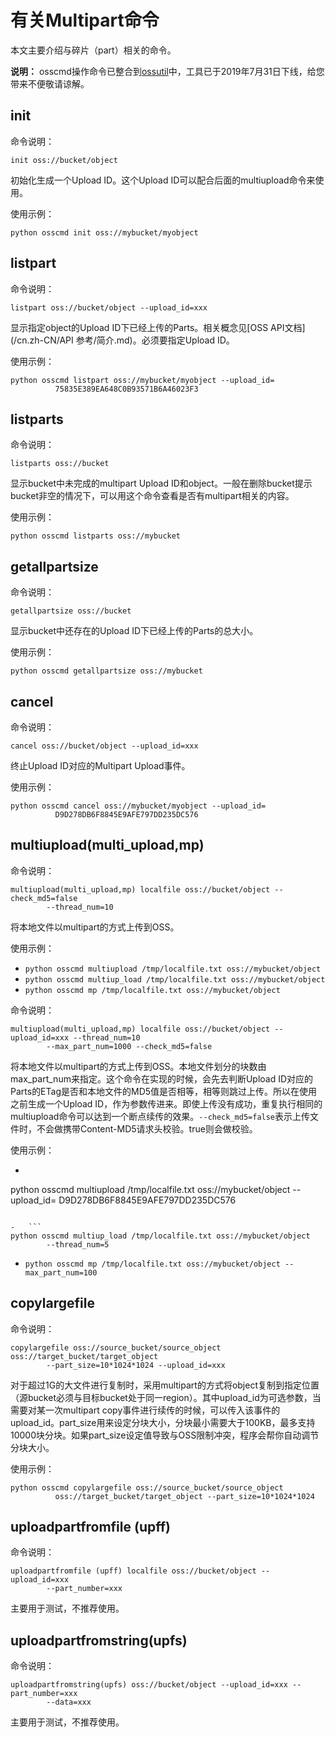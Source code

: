 # 有关Multipart命令

本文主要介绍与碎片（part）相关的命令。

**说明：** osscmd操作命令已整合到[ossutil](/cn.zh-CN/常用工具/命令行工具ossutil/概述.md)中，工具已于2019年7月31日下线，给您带来不便敬请谅解。

## init

命令说明：

`init oss://bucket/object`

初始化生成一个Upload ID。这个Upload ID可以配合后面的multiupload命令来使用。

使用示例：

`python osscmd init oss://mybucket/myobject`

## listpart

命令说明：

`listpart oss://bucket/object --upload_id=xxx`

显示指定object的Upload ID下已经上传的Parts。相关概念见[OSS API文档](/cn.zh-CN/API 参考/简介.md)。必须要指定Upload ID。

使用示例：

```
python osscmd listpart oss://mybucket/myobject --upload_id=
          75835E389EA648C0B93571B6A46023F3
```

## listparts

命令说明：

`listparts oss://bucket`

显示bucket中未完成的multipart Upload ID和object。一般在删除bucket提示bucket非空的情况下，可以用这个命令查看是否有multipart相关的内容。

使用示例：

`python osscmd listparts oss://mybucket`

## getallpartsize

命令说明：

`getallpartsize oss://bucket`

显示bucket中还存在的Upload ID下已经上传的Parts的总大小。

使用示例：

`python osscmd getallpartsize oss://mybucket`

## cancel

命令说明：

`cancel oss://bucket/object --upload_id=xxx`

终止Upload ID对应的Multipart Upload事件。

使用示例：

```
python osscmd cancel oss://mybucket/myobject --upload_id=
          D9D278DB6F8845E9AFE797DD235DC576
```

## multiupload\(multi\_upload,mp\)

命令说明：

```
multiupload(multi_upload,mp) localfile oss://bucket/object --check_md5=false
        --thread_num=10
```

将本地文件以multipart的方式上传到OSS。

使用示例：

-   `python osscmd multiupload /tmp/localfile.txt oss://mybucket/object`
-   `python osscmd multiup_load /tmp/localfile.txt oss://mybucket/object`
-   `python osscmd mp /tmp/localfile.txt oss://mybucket/object`

命令说明：

```
multiupload(multi_upload,mp) localfile oss://bucket/object --upload_id=xxx --thread_num=10
        --max_part_num=1000 --check_md5=false
```

将本地文件以multipart的方式上传到OSS。本地文件划分的块数由max\_part\_num来指定。这个命令在实现的时候，会先去判断Upload ID对应的Parts的ETag是否和本地文件的MD5值是否相等，相等则跳过上传。所以在使用之前生成一个Upload ID，作为参数传进来。即使上传没有成功，重复执行相同的multiupload命令可以达到一个断点续传的效果。`--check_md5=false`表示上传文件时，不会做携带Content-MD5请求头校验。true则会做校验。

使用示例：

-   ```
python osscmd multiupload /tmp/localfile.txt oss://mybucket/object --upload_id=
          D9D278DB6F8845E9AFE797DD235DC576
```

-   ```
python osscmd multiup_load /tmp/localfile.txt oss://mybucket/object
        --thread_num=5
```

-   `python osscmd mp /tmp/localfile.txt oss://mybucket/object --max_part_num=100`

## copylargefile

命令说明：

```
copylargefile oss://source_bucket/source_object oss://target_bucket/target_object
        --part_size=10*1024*1024 --upload_id=xxx
```

对于超过1G的大文件进行复制时，采用multipart的方式将object复制到指定位置（源bucket必须与目标bucket处于同一region）。其中upload\_id为可选参数，当需要对某一次multipart copy事件进行续传的时候，可以传入该事件的upload\_id。part\_size用来设定分块大小，分块最小需要大于100KB，最多支持10000块分块。如果part\_size设定值导致与OSS限制冲突，程序会帮你自动调节分块大小。

使用示例：

```
python osscmd copylargefile oss://source_bucket/source_object
          oss://target_bucket/target_object --part_size=10*1024*1024
```

## uploadpartfromfile \(upff\)

命令说明：

```
uploadpartfromfile (upff) localfile oss://bucket/object --upload_id=xxx
        --part_number=xxx
```

主要用于测试，不推荐使用。

## uploadpartfromstring\(upfs\)

命令说明：

```
uploadpartfromstring(upfs) oss://bucket/object --upload_id=xxx --part_number=xxx
        --data=xxx
```

主要用于测试，不推荐使用。

